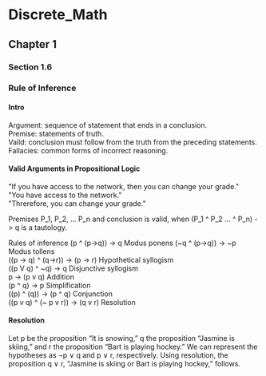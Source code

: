 # Discrete_Math

## Chapter 1

### Section 1.6  
### Rule of Inference

#### Intro
Argument: sequence of statement that ends in a conclusion.  
Premise: statements of truth.  
Vaild: conclusion must follow from the truth from the preceding statements.  
Fallacies: common forms of incorrect reasoning.  

#### Valid Arguments in Propositional Logic

"If you have access to the network, then you can change your grade."  
"You have access to the network."  
"Threrefore, you can change your grade."  
  
Premises P_1, P_2, ... P_n and conclusion is valid, when (P_1 ^ P_2 ... ^ P_n) -> q is a tautology.  

Rules of inference
(p ^ (p->q)) -> q   Modus ponens
(~q ^ (p->q)) -> ~p  Modus tollens  
((p -> q) ^ (q->r)) -> (p -> r)  Hypothetical syllogism  
((p V q) ^ ~q) -> q  Disjunctive syllogism  
p -> (p v q)  Addition  
(p ^ q) -> p  Simplification  
((p) ^ (q)) -> (p ^ q)  Conjunction  
((p v q) ^ (~ p v r)) -> (q v r)  Resolution  

#### Resolution 

Let p be the proposition “It is snowing,” q the proposition “Jasmine is skiing,” and r
the proposition “Bart is playing hockey.” We can represent the hypotheses as ¬p ∨ q and p ∨ r,
respectively. Using resolution, the proposition q ∨ r, “Jasmine is skiing or Bart is playing
hockey,” follows.
